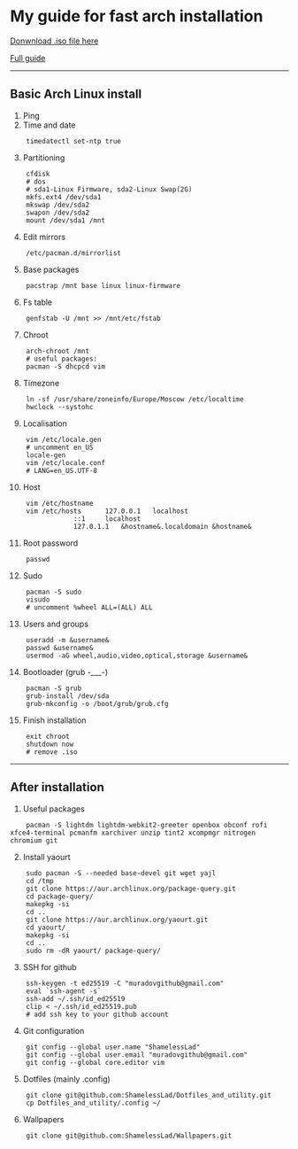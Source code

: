 # My guide for fast arch installation
[Donwnload .iso file here](https://archlinux.org/download/)

[Full guide](https://wiki.archlinux.org/index.php/Installation_guide)

---
## Basic Arch Linux install
1. Ping
2. Time and date
```
	timedatectl set-ntp true
```
3. Partitioning
```
	cfdisk
	# dos
	# sda1-Linux Firmware, sda2-Linux Swap(2G)
	mkfs.ext4 /dev/sda1
	mkswap /dev/sda2
	swapon /dev/sda2
	mount /dev/sda1 /mnt
```
4. Edit mirrors
```
	/etc/pacman.d/mirrorlist
```
5. Base packages
```
	pacstrap /mnt base linux linux-firmware
```
6. Fs table
```
	genfstab -U /mnt >> /mnt/etc/fstab
```
7. Chroot
```
	arch-chroot /mnt
	# useful packages:
	pacman -S dhcpcd vim
```
8. Timezone
```
	ln -sf /usr/share/zoneinfo/Europe/Moscow /etc/localtime
	hwclock --systohc
```
9. Localisation
```
	vim /etc/locale.gen 
	# uncomment en_US
	locale-gen
	vim /etc/locale.conf
	# LANG=en_US.UTF-8
```
10. Host
```
	vim /etc/hostname
	vim /etc/hosts		127.0.0.1	localhost
				::1		localhost
				127.0.1.1	&hostname&.localdomain &hostname&
```
11. Root password
```
	passwd
```
12. Sudo
```
	pacman -S sudo
	visudo 
	# uncomment %wheel ALL=(ALL) ALL
```
13. Users and groups
```
	useradd -m &username&
	passwd &username&
	usermod -aG wheel,audio,video,optical,storage &username&
```
14. Bootloader (grub -___-)
```
	pacman -S grub
	grub-install /dev/sda
	grub-mkconfig -o /boot/grub/grub.cfg
```
15. Finish installation
```
	exit chroot
	shutdown now
	# remove .iso
```
---
## After installation
1. Useful packages
```	
	pacman -S lightdm lightdm-webkit2-greeter openbox obconf rofi xfce4-terminal pcmanfm xarchiver unzip tint2 xcompmgr nitrogen chromium git
```
2. Install yaourt
```
	sudo pacman -S --needed base-devel git wget yajl
	cd /tmp
	git clone https://aur.archlinux.org/package-query.git
	cd package-query/
	makepkg -si
	cd ..
	git clone https://aur.archlinux.org/yaourt.git
	cd yaourt/
	makepkg -si
	cd ..
	sudo rm -dR yaourt/ package-query/
```
3. SSH for github
```
	ssh-keygen -t ed25519 -C "muradovgithub@gmail.com"
	eval `ssh-agent -s`
	ssh-add ~/.ssh/id_ed25519
	clip < ~/.ssh/id_ed25519.pub
	# add ssh key to your github account
```
4. Git configuration
```
	git config --global user.name "ShamelessLad"
	git config --global user.email "muradovgithub@gmail.com"
	git config --global core.editor vim
```
5. Dotfiles (mainly .config)
```
	git clone git@github.com:ShamelessLad/Dotfiles_and_utility.git
	cp Dotfiles_and_utility/.config ~/
```
6. Wallpapers
```	
	git clone git@github.com:ShamelessLad/Wallpapers.git 
```
